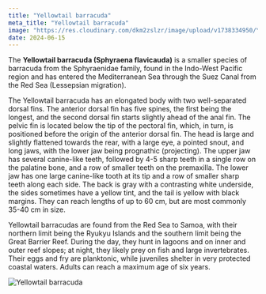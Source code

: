 ```yaml
---
title: "Yellowtail barracuda"
meta_title: "Yellowtail barracuda"
image: "https://res.cloudinary.com/dkm2zslzr/image/upload/v1738334950/Yellowtail_Barracuda_r3by0p.png"
date: 2024-06-15
---
```


The **Yellowtail barracuda (Sphyraena flavicauda)** is a smaller species of barracuda from the Sphyraenidae family, found in the Indo-West Pacific region and has entered the Mediterranean Sea through the Suez Canal from the Red Sea (Lessepsian migration).

The Yellowtail barracuda has an elongated body with two well-separated dorsal fins. The anterior dorsal fin has five spines, the first being the longest, and the second dorsal fin starts slightly ahead of the anal fin. The pelvic fin is located below the tip of the pectoral fin, which, in turn, is positioned before the origin of the anterior dorsal fin. The head is large and slightly flattened towards the rear, with a large eye, a pointed snout, and long jaws, with the lower jaw being prognathic (projecting). The upper jaw has several canine-like teeth, followed by 4-5 sharp teeth in a single row on the palatine bone, and a row of smaller teeth on the premaxilla. The lower jaw has one large canine-like tooth at its tip and a row of smaller sharp teeth along each side. The back is gray with a contrasting white underside, the sides sometimes have a yellow tint, and the tail is yellow with black margins. They can reach lengths of up to 60 cm, but are most commonly 35-40 cm in size.

Yellowtail barracudas are found from the Red Sea to Samoa, with their northern limit being the Ryukyu Islands and the southern limit being the Great Barrier Reef. During the day, they hunt in lagoons and on inner and outer reef slopes; at night, they likely prey on fish and large invertebrates. Their eggs and fry are planktonic, while juveniles shelter in very protected coastal waters. Adults can reach a maximum age of six years.

![Yellowtail barracuda](https://res.cloudinary.com/dkm2zslzr/image/upload/v1738334944/Yellowtail_Barracuda_2_dwue28.png "Yellowtail barracuda")